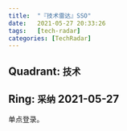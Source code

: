 ```yaml
---
title:  "『技术雷达』SSO"
date:   2021-05-27 20:33:26
tags:   [tech-radar]
categories: [TechRadar]
---
```


## Quadrant: `技术`

## Ring: `采纳` 2021-05-27

单点登录。
